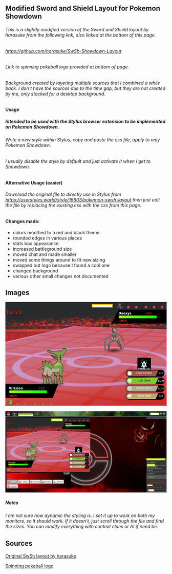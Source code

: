 ## Modified Sword and Shield Layout for Pokemon Showdown


###### This is a slightly modified version of the Sword and Shield layout by harasuke from the following link, also linked at the bottom of this page.
###### https://github.com/harasuke/SwSh-Showdown-Layout

###### Link to spinning pokeball logo provided at bottom of page.

###### Background created by layering multiple sources that I combined a while back. I don't have the sources due to the time gap, but they are not created by me, only stacked for a desktop background.
 
#### Usage
##### Intended to be used with the Stylus browser extension to be implemented on Pokemon Showdown. 
###### Write a new style within Stylus, copy and paste the css file, apply to only Pokemon Showdown.
###### I usually disable the style by default and just activate it when I get to Showdown.

#### Alternative Usage (easier)
###### Download the original file to directly use in Stylus from https://userstyles.world/style/16603/pokemon-swsh-layout then just edit the file by replacing the existing css with the css from this page. 

#### Changes made:
* colors modified to a red and black theme
* rounded edges in various places
* stats box appearance 
* increased battleground size
* moved chat and made smaller
* moved some things around to fit new sizing
* swapped out logo because I found a cool one
* changed background
* various other small changes not documented

## Images

![This is an alt text.](https://raw.githubusercontent.com/C-Lee-Hamilton/Showdown-Layout/main/preview1.png "This is a sample image.")

![This is an alt text.](https://raw.githubusercontent.com/C-Lee-Hamilton/Showdown-Layout/main/preview2.png "This is a sample image.")

##### Notes
###### I am not sure how dynamic the styling is. I set it up to work on both my monitors, so it should work. If it doesn't, just scroll through the file and find the sizes. You can modify everything with context clues or AI if need be. 

## Sources

[Original SwSh layout by harasuke](https://github.com/harasuke/SwSh-Showdown-Layout)

[Spinning pokeball logo](https://dribbble.com/shots/2859472-go-animation)



